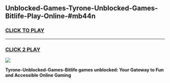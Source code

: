
## Unblocked-Games-Tyrone-Unblocked-Games-Bitlife-Play-Online-#mb44n
<h3>
<a href="https://premium.freeplayer.one?title=Tyrone-Unblocked-Games-Bitlife&ref=27F">CLICK TO PLAY</a></h3>
<hr>

<h3>
<a href="https://premium.freeplayer.one?title=Tyrone-Unblocked-Games-Bitlife&ref=27F">CLICK 2 PLAY</a>
  
</h3>

<a href="https://premium.freeplayer.one?title=Tyrone-Unblocked-Games-Bitlife&ref=27F"><img src="https://clearcache.store/games.png"></a>


**Tyrone-Unblocked-Games-Bitlife games unblocked: Your Gateway to Fun and Accessible Online Gaming**

